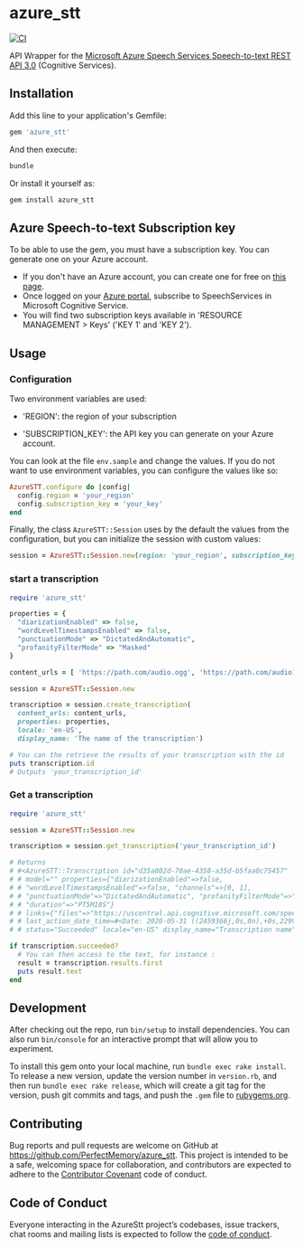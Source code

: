 # azure_stt

[![CI](https://github.com/PerfectMemory/azure_stt/actions/workflows/ci.yml/badge.svg)](https://github.com/PerfectMemory/azure_stt/actions/workflows/ci.yml)

API Wrapper for the [Microsoft Azure Speech Services Speech-to-text REST API 3.0](https://docs.microsoft.com/en-us/azure/cognitive-services/speech-service/rest-speech-to-text) (Cognitive Services).

## Installation

Add this line to your application's Gemfile:

```ruby
gem 'azure_stt'
```

And then execute:

```bash
bundle
```

Or install it yourself as:

```bash
gem install azure_stt
```

## Azure Speech-to-text Subscription key

To be able to use the gem, you must have a subscription key.
You can generate one on your Azure account.

* If you don't have an Azure account, you can create one for free on [this page](https://azure.microsoft.com/en-us/free/).
* Once logged on your [Azure portal](https://portal.azure.com/), subscribe to SpeechServices in Microsoft Cognitive Service.
* You will find two subscription keys available in 'RESOURCE MANAGEMENT > Keys' ('KEY 1' and 'KEY 2').

## Usage

### Configuration

Two environment variables are used:

- 'REGION': the region of your subscription

- 'SUBSCRIPTION_KEY': the API key you can generate on your Azure account.

You can look at the file `env.sample` and change the values.
If you do not want to use environment variables, you can configure the values like so:

```ruby
AzureSTT.configure do |config|
  config.region = 'your_region'
  config.subscription_key = 'your_key'
end
```

Finally, the class `AzureSTT::Session` uses by the default the values from the configuration, but you can initialize the session with custom values:

```ruby
session = AzureSTT::Session.new(region: 'your_region', subscription_key: 'your_key')
```

### start a transcription

```ruby
require 'azure_stt'

properties = {
  "diarizationEnabled" => false,
  "wordLevelTimestampsEnabled" => false,
  "punctuationMode" => "DictatedAndAutomatic",
  "profanityFilterMode" => "Masked"
}

content_urls = [ 'https://path.com/audio.ogg', 'https://path.com/audio1.ogg']

session = AzureSTT::Session.new

transcription = session.create_transcription(
  content_urls: content_urls,
  properties: properties,
  locale: 'en-US',
  display_name: 'The name of the transcription')

# You can the retrieve the results of your transcription with the id
puts transcription.id
# Outputs 'your_transcription_id'

```

### Get a transcription

```ruby
require 'azure_stt'

session = AzureSTT::Session.new

transcription = session.get_transcription('your_transcription_id')

# Returns
# #<AzureSTT::Transcription id="d35a802d-70ae-4358-a35d-b5faa0c75457"
# # model="" properties={"diarizationEnabled"=>false,
# # "wordLevelTimestampsEnabled"=>false, "channels"=>[0, 1],
# # "punctuationMode"=>"DictatedAndAutomatic", "profanityFilterMode"=>"Masked",
# # "duration"=>"PT5M18S"}
# # links={"files"=>"https://uscentral.api.cognitive.microsoft.com/speechtotext/v3.0/transcriptions/d35a802d-70ae-4358-a35d-b5faa0c75457/files"}
# # last_action_date_time=#<Date: 2020-05-31 ((2459366j,0s,0n),+0s,2299161j)> created_date_time=#<Date: 2020-05-31 ((2459366j,0s,0n),+0s,2299161j)>
# # status="Succeeded" locale="en-US" display_name="Transcription name" files=[]>

if transcription.succeeded?
  # You can then access to the text, for instance :
  result = transcription.results.first
  puts result.text
end
```

## Development

After checking out the repo, run `bin/setup` to install dependencies. You can also run `bin/console` for an interactive prompt that will allow you to experiment.

To install this gem onto your local machine, run `bundle exec rake install`. To release a new version, update the version number in `version.rb`, and then run `bundle exec rake release`, which will create a git tag for the version, push git commits and tags, and push the `.gem` file to [rubygems.org](https://rubygems.org).

## Contributing

Bug reports and pull requests are welcome on GitHub at https://github.com/PerfectMemory/azure_stt. This project is intended to be a safe, welcoming space for collaboration, and contributors are expected to adhere to the [Contributor Covenant](http://contributor-covenant.org) code of conduct.

## Code of Conduct

Everyone interacting in the AzureStt project’s codebases, issue trackers, chat rooms and mailing lists is expected to follow the [code of conduct](https://github.com/PerfectMemory/azure_stt/blob/master/CODE_OF_CONDUCT.md).

